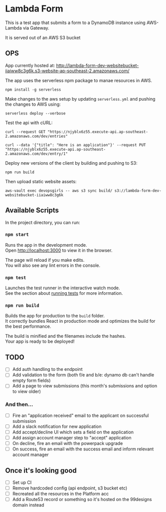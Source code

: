 # Lambda Form

This is a test app that submits a form to a DynamoDB instance using AWS-Lambda via Gateway.

It is served out of an AWS S3 bucket

## OPS

App currently hosted at: http://lambda-form-dev-websitebucket-iiaiww8c3g6k.s3-website-ap-southeast-2.amazonaws.com/

The app uses the serverless npm package to manae resources in AWS.

```shell
npm install -g serverless
```

Make changes to the aws setup by updating `serverless.yml` and pushing the changes to AWS using:

`serverless deploy --verbose`

Test the api with cURL:

```shell
curl --request GET "https://njyblx6z55.execute-api.ap-southeast-2.amazonaws.com/dev/entries"

curl --data '{"title": "Here is an application"}' --request PUT "https://njyblx6z55.execute-api.ap-southeast-2.amazonaws.com/dev/entry/1"

```

Deploy new versions of the client by building and pushing to S3:

```shell
npm run build
```

Then upload static website assets:

```shell
aws-vault exec devopsgirls -- aws s3 sync build/ s3://lambda-form-dev-websitebucket-iiaiww8c3g6k
```

## Available Scripts

In the project directory, you can run:

### `npm start`

Runs the app in the development mode.<br>
Open [http://localhost:3000](http://localhost:3000) to view it in the browser.

The page will reload if you make edits.<br>
You will also see any lint errors in the console.

### `npm test`

Launches the test runner in the interactive watch mode.<br>
See the section about [running tests](https://facebook.github.io/create-react-app/docs/running-tests) for more information.

### `npm run build`

Builds the app for production to the `build` folder.<br>
It correctly bundles React in production mode and optimizes the build for the best performance.

The build is minified and the filenames include the hashes.<br>
Your app is ready to be deployed!

## TODO

- [ ] Add auth handling to the endpoint
- [ ] Add validation to the form (both f/e and b/e: dynamo db can't handle empty form fields)
- [ ] Add a page to view submissions (this month's submissions and option to view older)

### And then...

- [ ] Fire an "application received" email to the applicant on successful submission
- [ ] Add a slack notification for new application
- [ ] Add accept/decline UI which sets a field on the application
- [ ] Add assign account manager step to "accept" application
- [ ] On decline, fire an email with the powerpack upgrade
- [ ] On success, fire an email with the success email and inform relevant account manager

## Once it's looking good

- [ ] Set up CI
- [ ] Remove hardcoded config (api endpoint, s3 bucket etc)
- [ ] Recreated all the resources in the Platform acc
- [ ] Add a Route53 record or something so it's hosted on the 99designs domain instead
